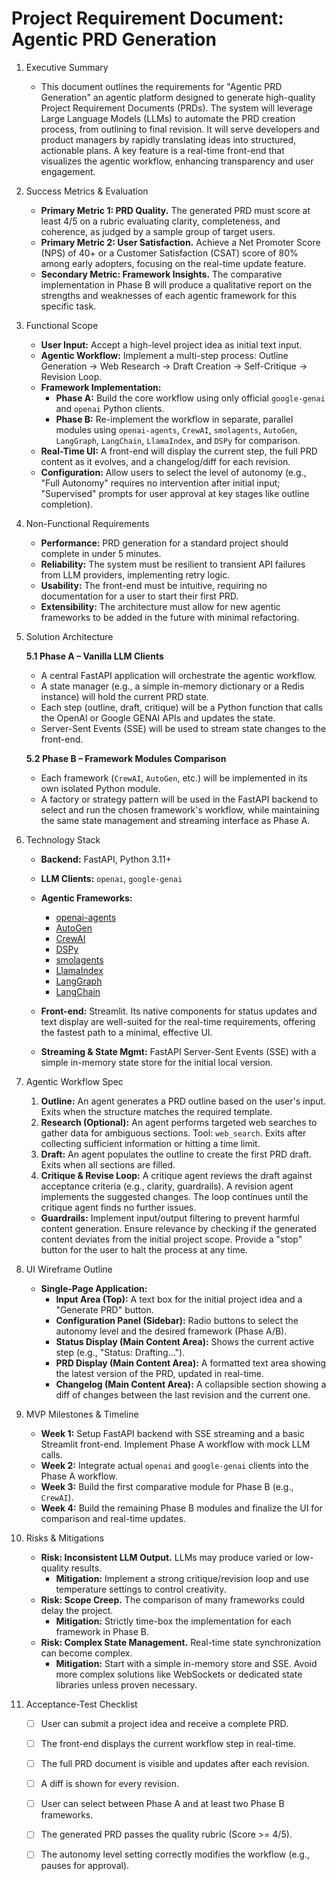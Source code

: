 # Project Requirement Document: Agentic PRD Generation

1.  Executive Summary
    - This document outlines the requirements for "Agentic PRD Generation" an agentic platform designed to generate high-quality Project Requirement Documents (PRDs). The system will leverage Large Language Models (LLMs) to automate the PRD creation process, from outlining to final revision. It will serve developers and product managers by rapidly translating ideas into structured, actionable plans. A key feature is a real-time front-end that visualizes the agentic workflow, enhancing transparency and user engagement.

2.  Success Metrics & Evaluation
    - **Primary Metric 1: PRD Quality.** The generated PRD must score at least 4/5 on a rubric evaluating clarity, completeness, and coherence, as judged by a sample group of target users.
    - **Primary Metric 2: User Satisfaction.** Achieve a Net Promoter Score (NPS) of 40+ or a Customer Satisfaction (CSAT) score of 80% among early adopters, focusing on the real-time update feature.
    - **Secondary Metric: Framework Insights.** The comparative implementation in Phase B will produce a qualitative report on the strengths and weaknesses of each agentic framework for this specific task.

3.  Functional Scope
    - **User Input:** Accept a high-level project idea as initial text input.
    - **Agentic Workflow:** Implement a multi-step process: Outline Generation → Web Research → Draft Creation → Self-Critique → Revision Loop.
    - **Framework Implementation:**
      - **Phase A:** Build the core workflow using only official `google-genai` and `openai` Python clients.
      - **Phase B:** Re-implement the workflow in separate, parallel modules using `openai-agents`, `CrewAI`, `smolagents`, `AutoGen`, `LangGraph`, `LangChain`, `LlamaIndex`, and `DSPy` for comparison.
    - **Real-Time UI:** A front-end will display the current step, the full PRD content as it evolves, and a changelog/diff for each revision.
    - **Configuration:** Allow users to select the level of autonomy (e.g., "Full Autonomy" requires no intervention after initial input; "Supervised" prompts for user approval at key stages like outline completion).

4.  Non-Functional Requirements
    - **Performance:** PRD generation for a standard project should complete in under 5 minutes.
    - **Reliability:** The system must be resilient to transient API failures from LLM providers, implementing retry logic.
    - **Usability:** The front-end must be intuitive, requiring no documentation for a user to start their first PRD.
    - **Extensibility:** The architecture must allow for new agentic frameworks to be added in the future with minimal refactoring.

5.  Solution Architecture

    **5.1 Phase A – Vanilla LLM Clients**
    - A central FastAPI application will orchestrate the agentic workflow.
    - A state manager (e.g., a simple in-memory dictionary or a Redis instance) will hold the current PRD state.
    - Each step (outline, draft, critique) will be a Python function that calls the OpenAI or Google GENAI APIs and updates the state.
    - Server-Sent Events (SSE) will be used to stream state changes to the front-end.

    **5.2 Phase B – Framework Modules Comparison**
    - Each framework (`CrewAI`, `AutoGen`, etc.) will be implemented in its own isolated Python module.
    - A factory or strategy pattern will be used in the FastAPI backend to select and run the chosen framework's workflow, while maintaining the same state management and streaming interface as Phase A.

6.  Technology Stack
    - **Backend:** FastAPI, Python 3.11+
    - **LLM Clients:** `openai`, `google-genai`
    - **Agentic Frameworks:**
      - [openai-agents](https://github.com/openai/openai-agents-python)
      - [AutoGen](https://github.com/microsoft/autogen)
      - [CrewAI](https://github.com/joaomdmoura/crewAI)
      - [DSPy](https://github.com/stanfordnlp/dspy)
      - [smolagents](https://github.com/huggingface/smolagents)
      - [LlamaIndex](https://github.com/run-llama/llama_index)
      - [LangGraph](https://github.com/langchain-ai/langgraph)
      - [LangChain](https://github.com/langchain-ai/langchain)

    - **Front-end:** Streamlit. Its native components for status updates and text display are well-suited for the real-time requirements, offering the fastest path to a minimal, effective UI.
    - **Streaming & State Mgmt:** FastAPI Server-Sent Events (SSE) with a simple in-memory state store for the initial local version.

7.  Agentic Workflow Spec
    1.  **Outline:** An agent generates a PRD outline based on the user's input. Exits when the structure matches the required template.
    2.  **Research (Optional):** An agent performs targeted web searches to gather data for ambiguous sections. Tool: `web_search`. Exits after collecting sufficient information or hitting a time limit.
    3.  **Draft:** An agent populates the outline to create the first PRD draft. Exits when all sections are filled.
    4.  **Critique & Revise Loop:** A critique agent reviews the draft against acceptance criteria (e.g., clarity, guardrails). A revision agent implements the suggested changes. The loop continues until the critique agent finds no further issues.
    - **Guardrails:** Implement input/output filtering to prevent harmful content generation. Ensure relevance by checking if the generated content deviates from the initial project scope. Provide a "stop" button for the user to halt the process at any time.

8.  UI Wireframe Outline
    - **Single-Page Application:**
      - **Input Area (Top):** A text box for the initial project idea and a "Generate PRD" button.
      - **Configuration Panel (Sidebar):** Radio buttons to select the autonomy level and the desired framework (Phase A/B).
      - **Status Display (Main Content Area):** Shows the current active step (e.g., "Status: Drafting...").
      - **PRD Display (Main Content Area):** A formatted text area showing the latest version of the PRD, updated in real-time.
      - **Changelog (Main Content Area):** A collapsible section showing a diff of changes between the last revision and the current one.

9.  MVP Milestones & Timeline
    - **Week 1:** Setup FastAPI backend with SSE streaming and a basic Streamlit front-end. Implement Phase A workflow with mock LLM calls.
    - **Week 2:** Integrate actual `openai` and `google-genai` clients into the Phase A workflow.
    - **Week 3:** Build the first comparative module for Phase B (e.g., `CrewAI`).
    - **Week 4:** Build the remaining Phase B modules and finalize the UI for comparison and real-time updates.

10. Risks & Mitigations
    - **Risk: Inconsistent LLM Output.** LLMs may produce varied or low-quality results.
        - **Mitigation:** Implement a strong critique/revision loop and use temperature settings to control creativity.
    - **Risk: Scope Creep.** The comparison of many frameworks could delay the project.
        - **Mitigation:** Strictly time-box the implementation for each framework in Phase B.
    - **Risk: Complex State Management.** Real-time state synchronization can become complex.
        - **Mitigation:** Start with a simple in-memory store and SSE. Avoid more complex solutions like WebSockets or dedicated state libraries unless proven necessary.

11. Acceptance-Test Checklist
    - [ ] User can submit a project idea and receive a complete PRD.
    - [ ] The front-end displays the current workflow step in real-time.
    - [ ] The full PRD document is visible and updates after each revision.
    - [ ] A diff is shown for every revision.
    - [ ] User can select between Phase A and at least two Phase B frameworks.
    - [ ] The generated PRD passes the quality rubric (Score >= 4/5).
    - [ ] The autonomy level setting correctly modifies the workflow (e.g., pauses for approval).

